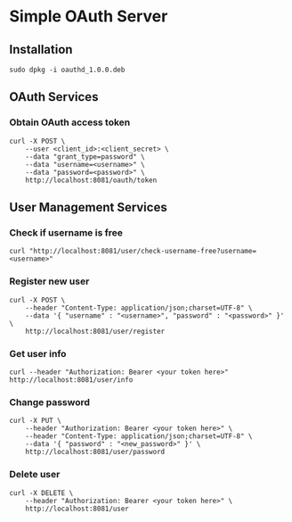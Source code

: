 # Simple OAuth Server

## Installation
```
sudo dpkg -i oauthd_1.0.0.deb
```

## OAuth Services
### Obtain OAuth access token
```
curl -X POST \
    --user <client_id>:<client_secret> \
    --data "grant_type=password" \
    --data "username=<username>" \
    --data "password=<password>" \
    http://localhost:8081/oauth/token
```

## User Management Services
### Check if username is free
```
curl "http://localhost:8081/user/check-username-free?username=<username>"
```

### Register new user
```
curl -X POST \
    --header "Content-Type: application/json;charset=UTF-8" \
    --data '{ "username" : "<username>", "password" : "<password>" }' \
    http://localhost:8081/user/register
```

### Get user info
```
curl --header "Authorization: Bearer <your token here>" http://localhost:8081/user/info
```

### Change password
```
curl -X PUT \
    --header "Authorization: Bearer <your token here>" \
    --header "Content-Type: application/json;charset=UTF-8" \
    --data '{ "password" : "<new_password>" }' \
    http://localhost:8081/user/password
```

### Delete user
```
curl -X DELETE \
    --header "Authorization: Bearer <your token here>" \
    http://localhost:8081/user
```
